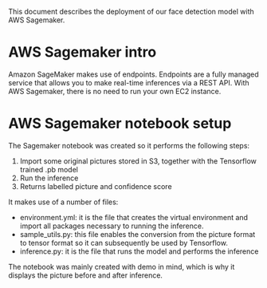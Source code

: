 This document describes the deployment of our face detection model with AWS Sagemaker.

# AWS Sagemaker intro

Amazon SageMaker makes use of endpoints. Endpoints are a fully managed service that allows you to make real-time inferences via a REST API. With AWS Sagemaker, there is no need to run your own EC2 instance.

# AWS Sagemaker notebook setup

The Sagemaker notebook was created so it performs the following steps:

1. Import some original pictures stored in S3, together with the Tensorflow trained .pb model
2. Run the inference
3. Returns labelled picture and confidence score

It makes use of a number of files:
- environment.yml: it is the file that creates the virtual environment and import all packages necessary to running the inference.
- sample_utils.py: this file enables the conversion from the picture format to tensor format so it can subsequently be used by Tensorflow.
- inference.py: it is the file that runs the model and performs the inference

The notebook was mainly created with demo in mind, which is why it displays the picture before and after inference.
